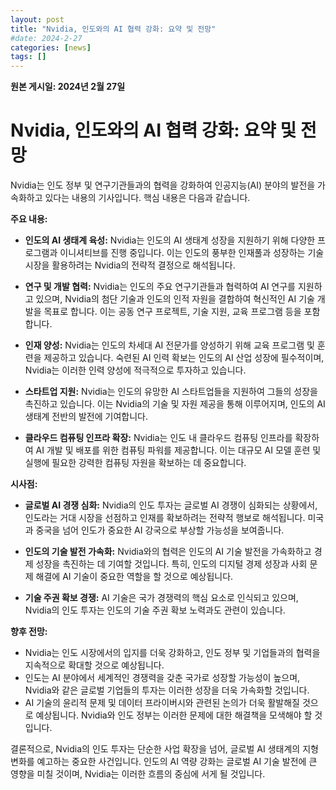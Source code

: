 ```yaml
---
layout: post
title: "Nvidia, 인도와의 AI 협력 강화: 요약 및 전망"
#date: 2024-2-27
categories: [news]
tags: []
---
```


**원본 게시일: 2024년 2월 27일**

# Nvidia, 인도와의 AI 협력 강화: 요약 및 전망

Nvidia는 인도 정부 및 연구기관들과의 협력을 강화하여 인공지능(AI) 분야의 발전을 가속화하고 있다는 내용의 기사입니다.  핵심 내용은 다음과 같습니다.

**주요 내용:**

* **인도의 AI 생태계 육성:** Nvidia는 인도의 AI 생태계 성장을 지원하기 위해 다양한 프로그램과 이니셔티브를 진행 중입니다.  이는 인도의 풍부한 인재풀과 성장하는 기술 시장을 활용하려는 Nvidia의 전략적 결정으로 해석됩니다.

* **연구 및 개발 협력:**  Nvidia는 인도의 주요 연구기관들과 협력하여 AI 연구를 지원하고 있으며,  Nvidia의 첨단 기술과 인도의 인적 자원을 결합하여 혁신적인 AI 기술 개발을 목표로 합니다.  이는 공동 연구 프로젝트, 기술 지원, 교육 프로그램 등을 포함합니다.

* **인재 양성:**  Nvidia는 인도의 차세대 AI 전문가를 양성하기 위해 교육 프로그램 및 훈련을 제공하고 있습니다.  숙련된 AI 인력 확보는 인도의 AI 산업 성장에 필수적이며, Nvidia는 이러한 인력 양성에 적극적으로 투자하고 있습니다.

* **스타트업 지원:**  Nvidia는 인도의 유망한 AI 스타트업들을 지원하여 그들의 성장을 촉진하고 있습니다.  이는 Nvidia의 기술 및 자원 제공을 통해 이루어지며, 인도의 AI 생태계 전반의 발전에 기여합니다.

* **클라우드 컴퓨팅 인프라 확장:**  Nvidia는 인도 내 클라우드 컴퓨팅 인프라를 확장하여 AI 개발 및 배포를 위한 컴퓨팅 파워를 제공합니다.  이는 대규모 AI 모델 훈련 및 실행에 필요한 강력한 컴퓨팅 자원을 확보하는 데 중요합니다.


**시사점:**

* **글로벌 AI 경쟁 심화:**  Nvidia의 인도 투자는 글로벌 AI 경쟁이 심화되는 상황에서, 인도라는 거대 시장을 선점하고 인재를 확보하려는 전략적 행보로 해석됩니다.  미국과 중국을 넘어 인도가 중요한 AI 강국으로 부상할 가능성을 보여줍니다.

* **인도의 기술 발전 가속화:**  Nvidia와의 협력은 인도의 AI 기술 발전을 가속화하고 경제 성장을 촉진하는 데 기여할 것입니다.  특히, 인도의 디지털 경제 성장과 사회 문제 해결에 AI 기술이 중요한 역할을 할 것으로 예상됩니다.

* **기술 주권 확보 경쟁:**  AI 기술은 국가 경쟁력의 핵심 요소로 인식되고 있으며,  Nvidia의 인도 투자는 인도의 기술 주권 확보 노력과도 관련이 있습니다.


**향후 전망:**

* Nvidia는 인도 시장에서의 입지를 더욱 강화하고,  인도 정부 및 기업들과의 협력을 지속적으로 확대할 것으로 예상됩니다.
* 인도는 AI 분야에서 세계적인 경쟁력을 갖춘 국가로 성장할 가능성이 높으며,  Nvidia와 같은 글로벌 기업들의 투자는 이러한 성장을 더욱 가속화할 것입니다.
* AI 기술의 윤리적 문제 및 데이터 프라이버시와 관련된 논의가 더욱 활발해질 것으로 예상됩니다.  Nvidia와 인도 정부는 이러한 문제에 대한 해결책을 모색해야 할 것입니다.


결론적으로, Nvidia의 인도 투자는 단순한 사업 확장을 넘어, 글로벌 AI 생태계의 지형 변화를 예고하는 중요한 사건입니다. 인도의 AI 역량 강화는 글로벌 AI 기술 발전에 큰 영향을 미칠 것이며,  Nvidia는 이러한 흐름의 중심에 서게 될 것입니다.